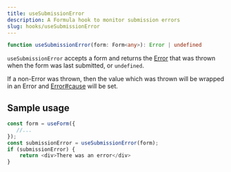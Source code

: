 ```yaml
---
title: useSubmissionError
description: A Formula hook to monitor submission errors
slug: hooks/useSubmissionError
---
```


```typescript
function useSubmissionError(form: Form<any>): Error | undefined
```

`useSubmissionError` accepts a form and returns the
[Error](https://developer.mozilla.org/en-US/docs/Web/JavaScript/Reference/Global_Objects/Error) that was thrown when the
form was last submitted, or `undefined`.

If a non-Error was thrown, then the value which was thrown will be wrapped in an Error and
[Error#cause](https://developer.mozilla.org/en-US/docs/Web/JavaScript/Reference/Global_Objects/Error/cause) will be set.

## Sample usage

```typescript jsx
const form = useForm({
   //... 
});
const submissionError = useSubmissionError(form);
if (submissionError) {
    return <div>There was an error</div>
}
```
